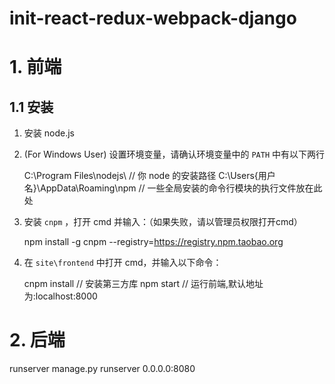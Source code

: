 # init-react-redux-webpack-django
# 1. 前端

## 1.1 安装

1. 安装 node.js

2. (For Windows User) 设置环境变量，请确认环境变量中的 `PATH` 中有以下两行

    C:\Program Files\nodejs\  // 你 node 的安装路径
    C:\Users\{用户名}\AppData\Roaming\npm  // 一些全局安装的命令行模块的执行文件放在此处

3. 安装 `cnpm` ，打开 cmd 并输入：（如果失败，请以管理员权限打开cmd）

    npm install -g cnpm --registry=https://registry.npm.taobao.org

4. 在 `site\frontend` 中打开 cmd，并输入以下命令：

    cnpm install  // 安装第三方库
    npm start  // 运行前端,默认地址为:localhost:8000

# 2. 后端

runserver manage.py runserver 0.0.0.0:8080
